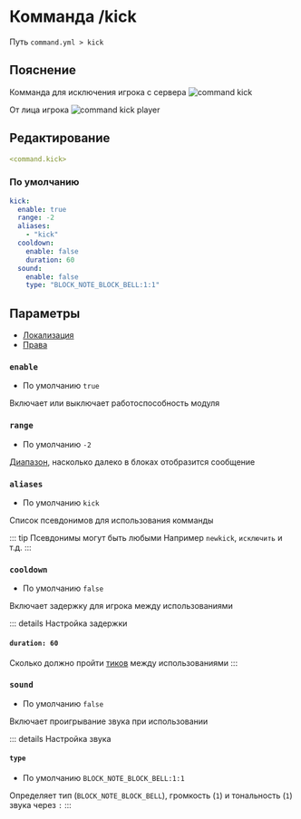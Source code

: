 # Комманда /kick
Путь `command.yml > kick`

## Пояснение
Комманда для исключения игрока с сервера
![command kick](/commandkick.png)

От лица игрока
![command kick player](/commandkickplayer.png)

## Редактирование
```yaml
<command.kick>
```

### По умолчанию
```yaml
kick:
  enable: true
  range: -2
  aliases:
    - "kick"
  cooldown:
    enable: false
    duration: 60
  sound:
    enable: false
    type: "BLOCK_NOTE_BLOCK_BELL:1:1"
```

## Параметры

- [Локализация](/ru/localizations/ru_ru/command/kick/)
- [Права](/ru/permission/command/kick/)

### `enable`
- По умолчанию `true`

Включает или выключает работоспособность модуля

### `range`
- По умолчанию `-2`

[Диапазон](#виды-диапазонов), насколько далеко в блоках отобразится сообщение

### `aliases`
- По умолчанию `kick`

Список псевдонимов для использования комманды

::: tip Псевдонимы могут быть любыми
Например `newkick`, `исключить` и т.д.
:::

### `cooldown`
- По умолчанию `false`

Включает задержку для игрока между использованиями

::: details Настройка задержки
#### `duration: 60`

Сколько должно пройти [тиков](https://ru.minecraft.wiki/w/%D0%A2%D0%B0%D0%BA%D1%82) между использованиями
:::

### `sound`
- По умолчанию `false`

Включает проигрывание звука при использовании

::: details Настройка звука
#### `type`
- По умолчанию `BLOCK_NOTE_BLOCK_BELL:1:1`

Определяет тип (`BLOCK_NOTE_BLOCK_BELL`), громкость (`1`) и тональность (`1`) звука через `:`
:::

<!--@include: @/ru/parts/range.md-->